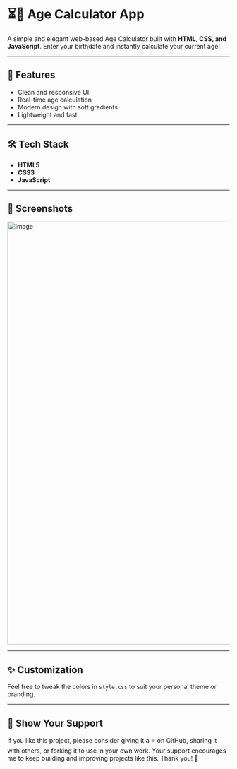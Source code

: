 # ⏳📅 Age Calculator App

A simple and elegant web-based Age Calculator built with **HTML, CSS, and JavaScript**. Enter your birthdate and instantly calculate your current age!

---

## 🚀 Features

- Clean and responsive UI
- Real-time age calculation
- Modern design with soft gradients
- Lightweight and fast

---

## 🛠️ Tech Stack

- **HTML5**
- **CSS3**
- **JavaScript**

---

## 📸 Screenshots

<img width="958" alt="image" src="https://github.com/user-attachments/assets/525fd58e-befe-4a0d-b424-15042b90e6b6" />

---

## ✨ Customization

Feel free to tweak the colors in `style.css` to suit your personal theme or branding.

---

## 🌟 Show Your Support

If you like this project, please consider giving it a ⭐ on GitHub, sharing it with others, or forking it to use in your own work. Your support encourages me to keep building and improving projects like this. Thank you! 🙌
